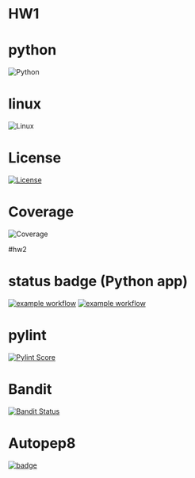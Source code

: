 # HW1

# python
![Python](https://img.shields.io/badge/Python-3776AB?logo=python&logoColor=fff)

# linux
![Linux](https://img.shields.io/badge/Linux-FCC624?style=for-the-badge&logo=linux&logoColor=black)

# License
[![License](https://img.shields.io/badge/License-Apache_2.0-blue.svg)](https://opensource.org/licenses/Apache-2.0)

# Coverage
![Coverage](https://codecov.io/github/CSC510-SE-SAITEJA-MADHUMITHA-SHRUTI/HW1/branch/main/graph/badge.svg)

#hw2

# status badge (Python app)
[![example workflow](https://github.com/CSC510-SE-SAITEJA-MADHUMITHA-SHRUTI/HW1/actions/workflows/python-app.yml/badge.svg)](https://github.com/CSC510-SE-SAITEJA-MADHUMITHA-SHRUTI/HW1/actions/workflows/static-analysis.yml)
[![example workflow](https://github.com/CSC510-SE-SAITEJA-MADHUMITHA-SHRUTI/HW1/actions/workflows/static-analysis.yml/badge.svg)](https://github.com/CSC510-SE-SAITEJA-MADHUMITHA-SHRUTI/HW1/actions/workflows/static-analysis.yml)

# pylint
[![Pylint Score](https://img.shields.io/badge/pylint-10.0-brightgreen)](https://github.com/CSC510-SE-SAITEJA-MADHUMITHA-SHRUTI/HW1/actions/workflows/static-analysis.yml)

# Bandit
[![Bandit Status](https://img.shields.io/badge/bandit-no%20issues%20found-success)](https://github.com/CSC510-SE-SAITEJA-MADHUMITHA-SHRUTI/HW1/actions/workflows/static-analysis.yml)

# Autopep8
[![badge](https://img.shields.io/endpoint?url=https://gist.githubusercontent.com/Captain-Tim/60dbd9748dbf9d0e1fa28a94afa2b482/raw/autopep8.json)](https://github.com/CSC510-SE-SAITEJA-MADHUMITHA-SHRUTI/HW1/actions/workflows/static-analysis.yml)